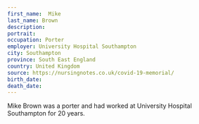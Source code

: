 ```yaml
---
first_name:  Mike
last_name: Brown
description: 
portrait: 
occupation: Porter
employer: University Hospital Southampton
city: Southampton
province: South East England
country: United Kingdom
source: https://nursingnotes.co.uk/covid-19-memorial/
birth_date: 
death_date: 
---
```


Mike Brown was a porter and had worked at University Hospital Southampton for 20 years.